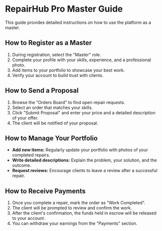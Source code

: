 # RepairHub Pro Master Guide

This guide provides detailed instructions on how to use the platform as a master.

## How to Register as a Master

1.  During registration, select the "Master" role.
2.  Complete your profile with your skills, experience, and a professional photo.
3.  Add items to your portfolio to showcase your best work.
4.  Verify your account to build trust with clients.

## How to Send a Proposal

1.  Browse the "Orders Board" to find open repair requests.
2.  Select an order that matches your skills.
3.  Click "Submit Proposal" and enter your price and a detailed description of your offer.
4.  The client will be notified of your proposal.

## How to Manage Your Portfolio

- **Add new items:** Regularly update your portfolio with photos of your completed repairs.
- **Write detailed descriptions:** Explain the problem, your solution, and the outcome.
- **Request reviews:** Encourage clients to leave a review after a successful repair.

## How to Receive Payments

1.  Once you complete a repair, mark the order as "Work Completed".
2.  The client will be prompted to review and confirm the work.
3.  After the client's confirmation, the funds held in escrow will be released to your account.
4.  You can withdraw your earnings from the "Payments" section.
